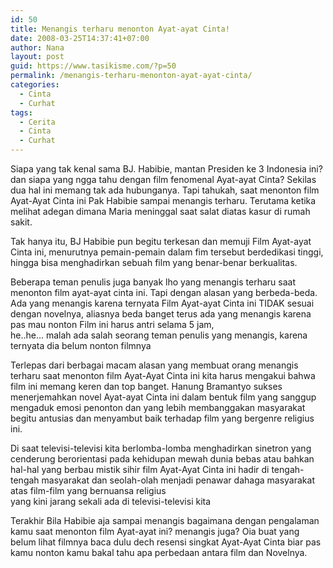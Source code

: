```yaml
---
id: 50
title: Menangis terharu menonton Ayat-ayat Cinta!
date: 2008-03-25T14:37:41+07:00
author: Nana
layout: post
guid: https://www.tasikisme.com/?p=50
permalink: /menangis-terharu-menonton-ayat-ayat-cinta/
categories:
  - Cinta
  - Curhat
tags:
  - Cerita
  - Cinta
  - Curhat
---
```

Siapa yang tak kenal sama BJ. Habibie, mantan Presiden ke 3 Indonesia ini? dan siapa yang ngga tahu dengan film fenomenal Ayat-ayat Cinta? Sekilas dua hal ini memang tak ada hubunganya. Tapi tahukah, saat menonton film Ayat-Ayat Cinta ini Pak Habibie sampai menangis terharu. Terutama ketika melihat adegan dimana Maria meninggal saat salat diatas kasur di rumah sakit.

Tak hanya itu, BJ Habibie pun begitu terkesan dan memuji Film Ayat-ayat Cinta ini, menurutnya pemain-pemain dalam fim tersebut berdedikasi tinggi, hingga bisa menghadirkan sebuah film yang benar-benar berkualitas.

Beberapa teman penulis juga banyak lho yang menangis terharu saat menonton film ayat-ayat cinta ini. Tapi dengan alasan yang berbeda-beda. Ada yang menangis karena ternyata Film Ayat-ayat Cinta ini TIDAK sesuai dengan novelnya, aliasnya beda banget terus ada yang menangis karena pas mau nonton Film ini harus antri selama 5 jam,  
he..he… malah ada salah seorang teman penulis yang menangis, karena ternyata dia belum nonton filmnya

Terlepas dari berbagai macam alasan yang membuat orang menangis terharu saat menonton film Ayat-Ayat Cinta ini kita harus mengakui bahwa film ini memang keren dan top banget. Hanung Bramantyo sukses menerjemahkan novel Ayat-ayat Cinta ini dalam bentuk film yang sanggup mengaduk emosi penonton dan yang lebih membanggakan masyarakat begitu antusias dan menyambut baik terhadap film yang bergenre religius ini.

Di saat televisi-televisi kita berlomba-lomba menghadirkan sinetron yang cenderung berorientasi pada kehidupan mewah dunia bebas atau bahkan hal-hal yang berbau mistik sihir film Ayat-Ayat Cinta ini hadir di tengah-tengah masyarakat dan seolah-olah menjadi penawar dahaga masyarakat atas film-film yang bernuansa religius  
yang kini jarang sekali ada di televisi-televisi kita

Terakhir Bila Habibie aja sampai menangis bagaimana dengan pengalaman kamu saat menonton film Ayat-ayat ini? menangis juga? Oia buat yang belum lihat filmnya baca dulu dech resensi singkat Ayat-Ayat Cinta biar pas kamu nonton kamu bakal tahu apa perbedaan antara film dan Novelnya.